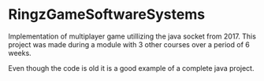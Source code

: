# RingzGameSoftwareSystems
Implementation of multiplayer game utillizing the java socket from 2017.
This project was made during a module with 3 other courses over a period of 6 weeks.

Even though the code is old it is a good example of a complete java project.
